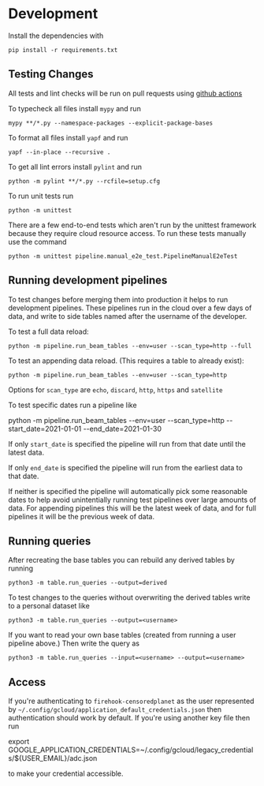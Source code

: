 # Development

Install the dependencies with

    pip install -r requirements.txt

## Testing Changes

All tests and lint checks will be run on pull requests using
[github actions](https://github.com/Jigsaw-Code/censoredplanet-analysis/actions)

To typecheck all files install `mypy` and run

    mypy **/*.py --namespace-packages --explicit-package-bases

To format all files install `yapf` and run

    yapf --in-place --recursive .

To get all lint errors install `pylint` and run

    python -m pylint **/*.py --rcfile=setup.cfg

To run unit tests run

    python -m unittest

There are a few end-to-end tests which aren't run by the unittest framework
because they require cloud resource access. To run these tests manually use the
command

    python -m unittest pipeline.manual_e2e_test.PipelineManualE2eTest

## Running development pipelines

To test changes before merging them into production it helps to run development
pipelines. These pipelines run in the cloud over a few days of data, and write
to side tables named after the username of the developer.

To test a full data reload:

    python -m pipeline.run_beam_tables --env=user --scan_type=http --full

To test an appending data reload. (This requires a table to already exist):

    python -m pipeline.run_beam_tables --env=user --scan_type=http

Options for `scan_type` are `echo`, `discard`, `http`, `https` and `satellite`

To test specific dates run a pipeline like

   python -m pipeline.run_beam_tables --env=user --scan_type=http --start_date=2021-01-01 --end_date=2021-01-30

If only `start_date` is specified the pipeline will run from that date until
the latest data.

If only `end_date` is specified the pipeline will run from the earliest data
to that date.

If neither is specified the pipeline will automatically pick some reasonable
dates to help avoid unintentially running test pipelines over large amounts of
data. For appending pipelines this will be the latest week of data, and for
full pipelines it will be the previous week of data.

## Running queries

After recreating the base tables you can rebuild any derived tables by running

    python3 -m table.run_queries --output=derived

To test changes to the queries without overwriting the derived tables write to
a personal dataset like

    python3 -m table.run_queries --output=<username>

If you want to read your own base tables (created from running a user pipeline
above.) Then write the query as

    python3 -m table.run_queries --input=<username> --output=<username>

## Access

If you're authenticating to `firehook-censoredplanet` as the user represented
by `~/.config/gcloud/application_default_credentials.json` then authentication
should work by default. If you're using another key file then run

   export GOOGLE_APPLICATION_CREDENTIALS=~/.config/gcloud/legacy_credentials/${USER_EMAIL}/adc.json

to make your credential accessible.
